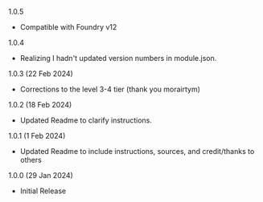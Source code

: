 1.0.5
* Compatible with Foundry v12

1.0.4
* Realizing I hadn't updated version numbers in module.json.

1.0.3 (22 Feb 2024)
* Corrections to the level 3-4 tier (thank you morairtym)

1.0.2 (18 Feb 2024)
* Updated Readme to clarify instructions.

1.0.1 (1 Feb 2024)
* Updated Readme to include instructions, sources, and credit/thanks to others

1.0.0 (29 Jan 2024)
* Initial Release
